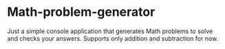 # Math-problem-generator
Just a simple console application that generates Math problems to solve and checks your answers. Supports only addition and subtraction for now. 
